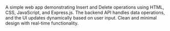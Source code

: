 A simple web app demonstrating Insert and Delete operations using HTML, CSS, JavaScript, and Express.js. The backend API handles data operations, and the UI updates dynamically based on user input. Clean and minimal design with real-time functionality.
